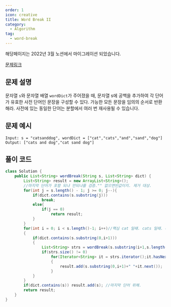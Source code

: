 ```yaml
---
order: 1
icon: creative
title: Word Break II
category:
  - Algorithm
tag:
  - word-break
---
```


해당페이지는 2022년 3월 노션에서 마이그레이션 되었습니다.

[문제링크](https://leetcode.com/problems/word-break-ii/)

## 문제 설명

문자열 `s`와 문자열 배열 `wordDict`가 주어졌을 때, 문자열 s에 공백을 추가하여 각 단어가 유효한 사전 단어인 문장을 구성할 수 있다. 가능한 모든 문장을 임의의 순서로 반환해라. 사전에 있는 동일한 단어는 분할에서 여러 번 재사용될 수 있습니다.

## 문제 예시

```
Input: s = "catsanddog", wordDict = ["cat","cats","and","sand","dog"]
Output: ["cats and dog","cat sand dog"]
```

## 풀이 코드

```java
class Solution {
    public List<String> wordBreak(String s, List<String> dict) {
        List<String> result = new ArrayList<String>();
        //마지막 단어가 포함 되냐 안되냐를 검증."" 없으면빈값이지. 제거 대상.
        for(int j = s.length() - 1; j >= 0; j--){
            if(dict.contains(s.substring(j)))
                break;
            else{
                if(j == 0)
                    return result;
            }
        }
        for(int i = 0; i < s.length()-1; i++)//핵심 cat 일떄. cats 일때. cat이면 send 일때. 랑,. 2,,3 개면 그것도 포함
        {
            if(dict.contains(s.substring(0,i+1)))
            {
                List<String> strs = wordBreak(s.substring(i+1,s.length()),dict);
                if(strs.size() != 0)
                    for(Iterator<String> it = strs.iterator();it.hasNext();)
                    {
                        result.add(s.substring(0,i+1)+" "+it.next());
                    }
            }
        }
        if(dict.contains(s)) result.add(s); //마지막 단어 위해.
        return result;
    }
}
```
